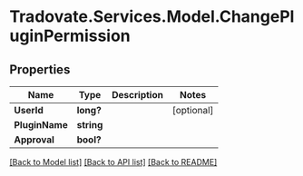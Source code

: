 # Tradovate.Services.Model.ChangePluginPermission
## Properties

Name | Type | Description | Notes
------------ | ------------- | ------------- | -------------
**UserId** | **long?** |  | [optional] 
**PluginName** | **string** |  | 
**Approval** | **bool?** |  | 

[[Back to Model list]](../README.md#documentation-for-models) [[Back to API list]](../README.md#documentation-for-api-endpoints) [[Back to README]](../README.md)

